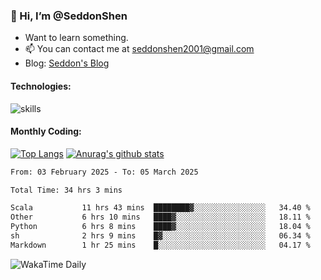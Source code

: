 ### 👋 Hi, I’m @SeddonShen
- Want to learn something.
- 📫 You can contact me at seddonshen2001@gmail.com
- Blog: [Seddon's Blog](https://seddonshen.github.io/)
#### Technologies:

![skills](https://skillicons.dev/icons?i=scala,js,html,css,bootstrap,jquery,c,cpp,cloudflare,django,docker,flask,git,github,githubactions,linux,latex,mysql,nodejs,ps,php,pr,py,raspberrypi,redis,unreal,v,vscode,vue,bash)

#### Monthly Coding:
[![Top Langs](https://github-readme-stats.vercel.app/api/top-langs?username=seddonshen&show_icons=true&locale=en&layout=compact&hide=html&langs_count=8)](https://github.com/SeddonShen/)
[![Anurag's github stats](https://github-readme-stats.vercel.app/api?username=SeddonShen&count_private=true&show_icons=true)](https://github.com/anuraghazra/github-readme-stats)
<!--START_SECTION:waka-->

```txt
From: 03 February 2025 - To: 05 March 2025

Total Time: 34 hrs 3 mins

Scala           11 hrs 43 mins  ████████▓░░░░░░░░░░░░░░░░   34.40 %
Other           6 hrs 10 mins   ████▓░░░░░░░░░░░░░░░░░░░░   18.11 %
Python          6 hrs 8 mins    ████▓░░░░░░░░░░░░░░░░░░░░   18.04 %
sh              2 hrs 9 mins    █▓░░░░░░░░░░░░░░░░░░░░░░░   06.34 %
Markdown        1 hr 25 mins    █░░░░░░░░░░░░░░░░░░░░░░░░   04.17 %
```

<!--END_SECTION:waka-->

![WakaTime Daily](https://wakatime.com/share/@seddon2001/61a7e342-5f12-4fea-bf92-1fac161e97d6.svg)
<!---
SeddonShen/SeddonShen is a ✨ special ✨ repository because its `README.md` (this file) appears on your GitHub profile.
You can click the Preview link to take a look at your changes.
--->

